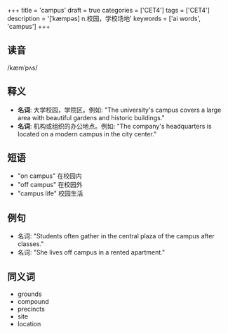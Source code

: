 +++
title = 'campus'
draft = true
categories = ['CET4']
tags = ['CET4']
description = '[ˈkæmpəs] n.校园，学校场地'
keywords = ['ai words', 'campus']
+++

## 读音
/kæmˈpʌs/

## 释义
- **名词**: 大学校园，学院区。例如: "The university's campus covers a large area with beautiful gardens and historic buildings."
- **名词**: 机构或组织的办公地点。例如: "The company's headquarters is located on a modern campus in the city center."

## 短语
- "on campus" 在校园内
- "off campus" 在校园外
- "campus life" 校园生活

## 例句
- 名词: "Students often gather in the central plaza of the campus after classes."
- 名词: "She lives off campus in a rented apartment."

## 同义词
- grounds
- compound
- precincts
- site
- location
